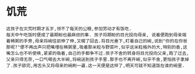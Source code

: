# 饥荒
    这孩子在灾荒时期才五岁,领不了每天的公粮,参加劳动才有饭吃.
    每天中午吃饭时便成了最期盼也最麻烦的事. 孩子将期盼的目光投向母亲, 说着便跑到母亲端着稀粥的手旁,母亲将碗往前伸了伸,又幌了回去.将目光垂下,盯着自己的碗,说到"你的在你爸那呢?"便不再出声只把嘴埋在稀粥里,吸着那米粒与野菜叶,似乎这米粒格外的大,特别的香,这嘴怎么也不听使唤,紧紧的吸着,自己的手都争不过.孩子不舍的转身将目光投向父亲,跑了过去,父亲只得无奈,一口气喝去大半碗,将碗送到孩子手里.那手也不离开碗,似乎不舍,更怕孩子拿掉了.孩子舔完,用舌头又将母亲的碗刷一遍.这一天便是这样了,明天可就不知道饭在谁的碗里. 